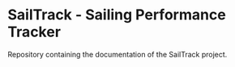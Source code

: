 # SailTrack - Sailing Performance Tracker
Repository containing the documentation of the SailTrack project.

